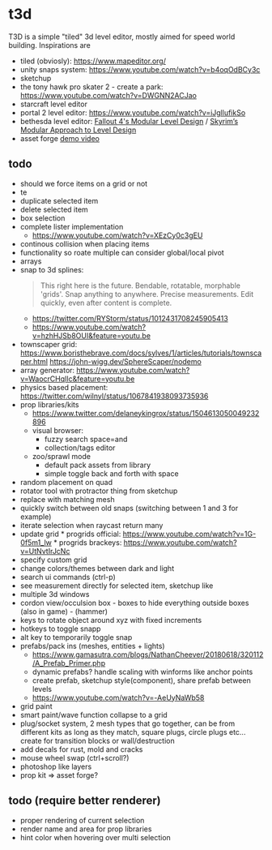 # t3d
T3D is a simple "tiled" 3d level editor, mostly aimed for speed world building.
Inspirations are
* tiled (obviosly): https://www.mapeditor.org/
* unity snaps system: https://www.youtube.com/watch?v=b4oqOdBCy3c
* sketchup
* the tony hawk pro skater 2 - create a park: https://www.youtube.com/watch?v=DWGNN2ACJao
* starcraft level editor
* portal 2 level editor: https://www.youtube.com/watch?v=iJgllufikSo
* bethesda level editor: [Fallout 4's Modular Level Design](https://www.youtube.com/watch?v=QBAM27YbKZg) / [Skyrim’s Modular Approach to Level Design](http://blog.joelburgess.com/2013/04/skyrims-modular-level-design-gdc-2013.html)
* asset forge [demo video](https://www.youtube.com/watch?v=tXUyR2D8Pxc)

## todo
* should we force items on a grid or not
* te
* duplicate selected item
* delete selected item
* box selection
* complete lister implementation
    * https://www.youtube.com/watch?v=XEzCy0c3gEU
* continous collision when placing items
* functionality so roate multiple can consider global/local pivot
* arrays
* snap to 3d splines:
    > This right here is the future. Bendable, rotatable, morphable 'grids'. Snap anything to anywhere. Precise measurements. Edit quickly, even after content is complete.
    * https://twitter.com/RYStorm/status/1012431708245905413
    * https://www.youtube.com/watch?v=hzhHJSb8OUI&feature=youtu.be
* townscaper grid: https://www.boristhebrave.com/docs/sylves/1/articles/tutorials/townscaper.html https://john-wigg.dev/SphereScaper/nodemo
* array generator: https://www.youtube.com/watch?v=WaocrCHqIlc&feature=youtu.be
* physics based placement: https://twitter.com/wilnyl/status/1067841938093735936
* prop libraries/kits
    * https://www.twitter.com/delaneykingrox/status/1504613050049232896
    * visual browser:
        * fuzzy search space=and
        * collection/tags editor
    * zoo/sprawl mode
        * default pack assets from library
        * simple toggle back and forth with space
* random placement on quad
* rotator tool with protractor thing from sketchup
* replace with matching mesh
* quickly switch between old snaps (switching between 1 and 3 for example)
* iterate selection when raycast return many
* update grid
        * progrids official: https://www.youtube.com/watch?v=1G-0f5m1_lw
        * progrids brackeys: https://www.youtube.com/watch?v=UtNvtIrJcNc
* specify custom grid
* change colors/themes between dark and light
* search ui commands (ctrl-p)
* see measurement directly for selected item, sketchup like
* multiple 3d windows
* cordon view/occulsion box - boxes to hide everything outside boxes (also in game) - (hammer)
* keys to rotate object around xyz with fixed increments
* hotkeys to toggle snapp
* alt key to temporarily toggle snap
* prefabs/pack ins (meshes, entities + lights)
    * https://www.gamasutra.com/blogs/NathanCheever/20180618/320112/A_Prefab_Primer.php
    * dynamic prefabs? handle scaling with winforms like anchor points
    * create prefab, sketchup style(component), share prefab between levels
    * https://www.youtube.com/watch?v=-AeUyNaWb58
* grid paint
* smart paint/wave function collapse to a grid
* plug/socket system, 2 mesh types that go together, can be from different kits as long as they match, square plugs, circle plugs etc...
  create for transition blocks or wall/destruction
* add decals for rust, mold and cracks
* mouse wheel swap (ctrl+scroll?)
* photoshop like layers
* prop kit => asset forge?

## todo (require better renderer)
* proper rendering of current selection
* render name and area for prop libraries
* hint color when hovering over multi selection
